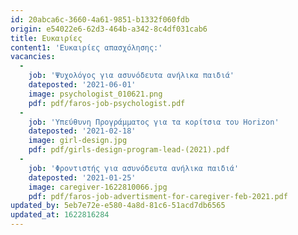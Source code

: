 ```yaml
---
id: 20abca6c-3660-4a61-9851-b1332f060fdb
origin: e54022e6-62d3-464b-a342-8c4df031cab6
title: Ευκαιρίες
content1: 'Ευκαιρίες απασχόλησης:'
vacancies:
  -
    job: 'Ψυχολόγος για ασυνόδευτα ανήλικα παιδιά'
    dateposted: '2021-06-01'
    image: psychologist_010621.png
    pdf: pdf/faros-job-psychologist.pdf
  -
    job: 'Υπεύθυνη Προγράμματος για τα κορίτσια του Horizon'
    dateposted: '2021-02-18'
    image: girl-design.jpg
    pdf: pdf/girls-design-program-lead-(2021).pdf
  -
    job: 'Φροντιστής για ασυνόδευτα ανήλικα παιδιά'
    dateposted: '2021-01-25'
    image: caregiver-1622810066.jpg
    pdf: pdf/faros-job-advertisment-for-caregiver-feb-2021.pdf
updated_by: 5eb7e72e-e580-4a8d-81c6-51acd7db6565
updated_at: 1622816284
---
```

